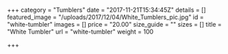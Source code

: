 +++
category = "Tumblers"
date = "2017-11-21T15:34:45Z"
details = []
featured_image = "/uploads/2017/12/04/White_Tumblers_pic.jpg"
id = "white-tumbler"
images = []
price = "20.00"
size_guide = ""
sizes = []
title = "White Tumbler"
url = "white-tumbler"
weight = 100

+++
